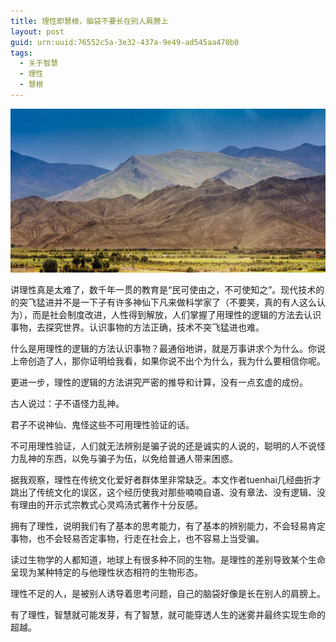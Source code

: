 ```yaml
---
title: 理性即慧根，脑袋不要长在别人肩膀上
layout: post
guid: urn:uuid:76552c5a-3e32-437a-9e49-ad545aa470b0
tags:
  - 关于智慧
  - 理性
  - 慧根
---
```



[![](/media/files/2011/03/19/zh-zg.png)](https://bolg-1257385283.cos.ap-chengdu.myqcloud.com/2011/03/19/zh-zg.png)

讲理性真是太难了，数千年一贯的教育是“民可使由之，不可使知之”。现代技术的的突飞猛进并不是一下子有许多神仙下凡来做科学家了（不要笑，真的有人这么认为），而是社会制度改进，人性得到解放，人们掌握了用理性的逻辑的方法去认识事物，去探究世界。认识事物的方法正确，技术不突飞猛进也难。

什么是用理性的逻辑的方法认识事物？最通俗地讲，就是万事讲求个为什么。你说上帝创造了人，那你证明给我看，如果你说不出个为什么，我为什么要相信你呢。

更进一步，理性的逻辑的方法讲究严密的推导和计算，没有一点玄虚的成份。

古人说过：子不语怪力乱神。

君子不说神仙、鬼怪这些不可用理性验证的话。

不可用理性验证，人们就无法辨别是骗子说的还是诚实的人说的，聪明的人不说怪力乱神的东西，以免与骗子为伍，以免给普通人带来困惑。

据我观察，理性在传统文化爱好者群体里非常缺乏。本文作者tuenhai几经曲折才跳出了传统文化的误区，这个经历使我对那些喃喃自语、没有章法、没有逻辑、没有理由的开示式宗教式心灵鸡汤式著作十分反感。

拥有了理性，说明我们有了基本的思考能力，有了基本的辨别能力，不会轻易肯定事物，也不会轻易否定事物，行走在社会上，也不容易上当受骗。

读过生物学的人都知道，地球上有很多种不同的生物。是理性的差别导致某个生命呈现为某种特定的与他理性状态相符的生物形态。

理性不足的人，是被别人诱导着思考问题，自己的脑袋好像是长在别人的肩膀上。

有了理性，智慧就可能发芽，有了智慧，就可能穿透人生的迷雾并最终实现生命的超越。